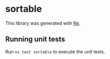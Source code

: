 # sortable

This library was generated with [Nx](https://nx.dev).

## Running unit tests

Run `nx test sortable` to execute the unit tests.
